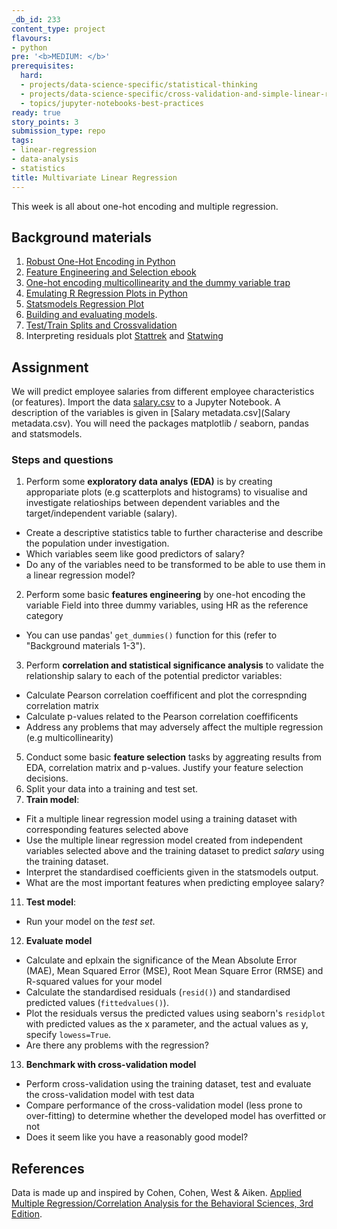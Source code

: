 ```yaml
---
_db_id: 233
content_type: project
flavours:
- python
pre: '<b>MEDIUM: </b>'
prerequisites:
  hard:
  - projects/data-science-specific/statistical-thinking
  - projects/data-science-specific/cross-validation-and-simple-linear-regression
  - topics/jupyter-notebooks-best-practices
ready: true
story_points: 3
submission_type: repo
tags:
- linear-regression
- data-analysis
- statistics
title: Multivariate Linear Regression
---
```


This week is all about one-hot encoding and multiple regression.

## Background materials

1. [Robust One-Hot Encoding in Python](https://blog.cambridgespark.com/robust-one-hot-encoding-in-python-3e29bfcec77e)
2. [Feature Engineering and Selection ebook](http://www.feat.engineering/)
3. [One-hot encoding multicollinearity and the dummy variable trap](https://towardsdatascience.com/one-hot-encoding-multicollinearity-and-the-dummy-variable-trap-b5840be3c41a)
4. [Emulating R Regression Plots in Python](https://medium.com/@emredjan/emulating-r-regression-plots-in-python-43741952c034)
5. [Statsmodels Regression Plot](https://www.statsmodels.org/dev/examples/notebooks/generated/regression_plots.html)
6. [Building and evaluating models](https://www.ritchieng.com/machine-learning-evaluate-linear-regression-model/).
7. [Test/Train Splits and Crossvalidation](https://towardsdatascience.com/train-test-split-and-cross-validation-in-python-80b61beca4b6)
8. Interpreting residuals plot [Stattrek](https://stattrek.com/statistics/dictionary.aspx?definition=residual%20plot) and [Statwing](http://docs.statwing.com/interpreting-residual-plots-to-improve-your-regression/)

## Assignment

We will predict employee salaries from different employee characteristics (or features).
Import the data [salary.csv](salary.csv) to a Jupyter Notebook. A description of the variables is given in [Salary metadata.csv](Salary metadata.csv). You will need the packages matplotlib / seaborn, pandas and statsmodels.

### Steps and questions

1.  Perform some **exploratory data analys (EDA)** is by creating appropariate plots (e.g scatterplots and histograms) to visualise and investigate relatioships between dependent variables and the target/independent variable (salary).

- Create a descriptive statistics table to further characterise and describe the population under investigation.
- Which variables seem like good predictors of salary?
- Do any of the variables need to be transformed to be able to use them in a linear regression model?

2. Perform some basic **features engineering** by one-hot encoding the variable Field into three dummy variables, using HR as the reference category

- You can use pandas' `get_dummies()` function for this (refer to "Background materials 1-3").

3. Perform **correlation and statistical significance analysis** to validate the relationship salary to each of the potential predictor variables:

- Calculate Pearson correlation coeffificent and plot the correspnding correlation matrix
- Calculate p-values related to the Pearson correlation coeffificents
- Address any problems that may adversely affect the multiple regression (e.g multicollinearity)

5.  Conduct some basic **feature selection** tasks by aggreating results from EDA, correlation matrix and p-values. Justify your feature selection decisions.
6.  Split your data into a training and test set.
7.  **Train model**:

- Fit a multiple linear regression model using a training dataset with corresponding features selected above
- Use the multiple linear regression model created from independent variables selected above and the training dataset to predict _salary_ using the training dataset.
- Interpret the standardised coefficients given in the statsmodels output.
- What are the most important features when predicting employee salary?

11. **Test model**:

- Run your model on the _test set_.

12. **Evaluate model**

- Calculate and eplxain the significance of the Mean Absolute Error (MAE), Mean Squared Error (MSE), Root Mean Square Error (RMSE) and R-squared values for your model
- Calculate the standardised residuals (`resid()`) and standardised predicted values (`fittedvalues()`).
- Plot the residuals versus the predicted values using seaborn's `residplot` with predicted values as the x parameter, and the actual values as y, specify `lowess=True`.
- Are there any problems with the regression?

13. **Benchmark with cross-validation model**

- Perform cross-validation using the training dataset, test and evaluate the cross-validation model with test data
- Compare performance of the cross-validation model (less prone to over-fitting) to determine whether the developed model has overfitted or not
- Does it seem like you have a reasonably good model?

## References

Data is made up and inspired by Cohen, Cohen, West & Aiken. [Applied Multiple Regression/Correlation Analysis for the Behavioral Sciences, 3rd Edition](https://books.google.co.za/books?hl=en&lr=&id=gkalyqTMXNEC&oi=fnd&pg=PP1&dq=Applied+Multiple+Regression/Correlation+Analysis+for+the+Behavioral+Sciences+r+cran&ots=tRJUV4k7bi&sig=JlckiBj89w1rUBk1e71FKnr3Otg).